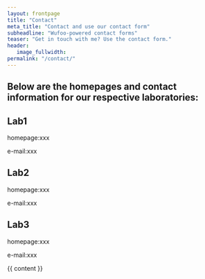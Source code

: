 ```yaml
---
layout: frontpage
title: "Contact"
meta_title: "Contact and use our contact form"
subheadline: "Wufoo-powered contact forms"
teaser: "Get in touch with me? Use the contact form."
header:
   image_fullwidth: 
permalink: "/contact/"
---
```


## Below are the homepages and contact information for our respective laboratories:

## Lab1

homepage:xxx

e-mail:xxx

## Lab2

homepage:xxx

e-mail:xxx

## Lab3

homepage:xxx

e-mail:xxx

<div class="row">
    {{ content }}
</div>



